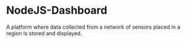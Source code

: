 # NodeJS-Dashboard
A platform where data collected from a network of sensors placed in a region is stored and displayed.
